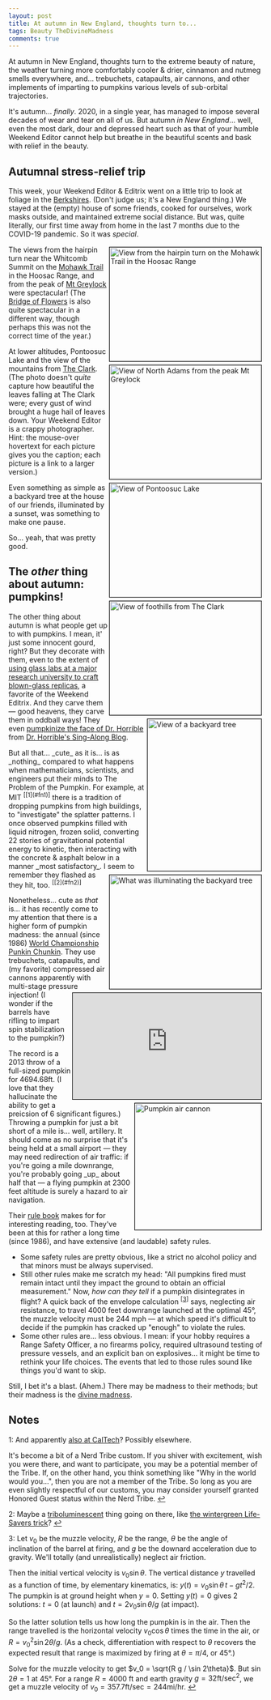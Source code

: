 ```yaml
---
layout: post
title: At autumn in New England, thoughts turn to...
tags: Beauty TheDivineMadness
comments: true
---
```


At autumn in New England, thoughts turn to the extreme beauty of nature, the weather
turning more comfortably cooler &amp; drier, cinnamon and nutmeg smells everywhere,
and... trebuchets, catapaults, air cannons, and other implements of imparting to pumpkins
various levels of sub-orbital trajectories.  

It's autumn... _finally_.  2020, in a single year, has managed to impose several decades
of wear and tear on all of us.  But autumn _in New England_... well, even the most dark, dour
and depressed heart such as that of your humble Weekend Editor cannot help but breathe in
the beautiful scents and bask with relief in the beauty.  

## Autumnal stress-relief trip

This week, your Weekend Editor & Editrix went on a little trip to look at foliage in the 
[Berkshires](https://en.wikipedia.org/wiki/Berkshires).  (Don't
judge us; it's a New England thing.)  We stayed at the (empty) house of some friends,
cooked for ourselves, work masks outside, and maintained extreme social distance.  But
was, quite literally, our first time away from home in the last 7 months due to the
COVID-19 pandemic.  So it was _special_.  

<a href="{{ site.baseurl }}/images/2020-10-24-in-autumn-in-new-england-thoughts-turn-to-hairpin-turn.jpg" target="_blank"><img src="{{ site.baseurl }}/images/2020-10-24-in-autumn-in-new-england-thoughts-turn-to-hairpin-turn.jpg" width="300" height="225" alt="View from the hairpin turn on the Mohawk Trail in the Hoosac Range" title="View from the hairpin turn on the Mohawk Trail in the Hoosac Range" style="float: right; margin: 3px 3px 3px 3px; border: 1px solid #000000;"/></a>
<a href="{{ site.baseurl }}/images/2020-10-24-in-autumn-in-new-england-thoughts-turn-to-view-from-mt-greylock.jpg" target="_blank"><img src="{{ site.baseurl }}/images/2020-10-24-in-autumn-in-new-england-thoughts-turn-to-view-from-mt-greylock.jpg" width="300" height="225" alt="View of North Adams from the peak Mt Greylock" title="View of North Adams from the peak Mt Greylock" style="float: right; margin: 3px 3px 3px 3px; border: 1px solid #000000;"/></a>
<a href="{{ site.baseurl }}/images/2020-10-24-in-autumn-in-new-england-thoughts-turn-to-pontoosuc-lake.jpg" target="_blank"><img src="{{ site.baseurl }}/images/2020-10-24-in-autumn-in-new-england-thoughts-turn-to-pontoosuc-lake.jpg" width="300" height="225" alt="View of Pontoosuc Lake" title="View of Pontoosuc Lake" style="float: right; margin: 3px 3px 3px 3px; border: 1px solid #000000;"/></a>
<a href="{{ site.baseurl }}/images/2020-10-24-in-autumn-in-new-england-thoughts-turn-to-the-clark.jpg" target="_blank"><img src="{{ site.baseurl }}/images/2020-10-24-in-autumn-in-new-england-thoughts-turn-to-the-clark.jpg" width="300" height="225" alt="View of foothills from The Clark" title="View of foothills from The Clark" style="float: right; margin: 3px 3px 3px 3px; border: 1px solid #000000;"/></a>
<a href="{{ site.baseurl }}/images/2020-10-24-in-autumn-in-new-england-thoughts-turn-to-backyard-tree.jpg" target="_blank"><img src="{{ site.baseurl }}/images/2020-10-24-in-autumn-in-new-england-thoughts-turn-to-backyard-tree.jpg" width="225" height="300" alt="View of a backyard tree" title="View of a backyard tree" style="float: right; margin: 3px 3px 3px 3px; border: 1px solid #000000;"/></a>
<a href="{{ site.baseurl }}/images/2020-10-24-in-autumn-in-new-england-thoughts-turn-to-backyard-tree-illuminator.jpg" target="_blank"><img src="{{ site.baseurl }}/images/2020-10-24-in-autumn-in-new-england-thoughts-turn-to-backyard-tree-illuminator.jpg" width="300" height="225" alt="What was illuminating the backyard tree" title="What was illuminating the backyard tree" style="float: right; margin: 3px 3px 3px 3px; border: 1px solid #000000;"/></a>
The views from the hairpin turn near the Whitcomb Summit on the 
[Mohawk Trail](https://en.wikipedia.org/wiki/Mohawk_Trail) in the 
Hoosac Range, and from the peak of
[Mt Greylock](https://en.wikipedia.org/wiki/Mount_Greylock) were spectacular!  (The 
[Bridge of Flowers](https://en.wikipedia.org/wiki/Bridge_of_Flowers_(bridge)) is also
quite spectacular in a different way, though perhaps this was not the correct time of the year.)  

At lower altitudes, Pontoosuc Lake and the view of the mountains from 
[The Clark](https://www.clarkart.edu/).  (The photo doesn't _quite_ capture how beautiful the
leaves falling at The Clark were; every gust of wind brought a huge hail of leaves down.
Your Weekend Editor is a crappy photographer.  Hint: the mouse-over hovertext for each
picture gives you the caption; each picture is a link to a larger version.)  

Even something as simple as a backyard tree at the house of our friends, illuminated by a
sunset, was something to make one pause.  

So... yeah, that was pretty good.  

## The _other_ thing about autumn: pumpkins!

The other thing about autumn is what people get up to with pumpkins.  I mean, it' just
some innocent gourd, right?  But they decorate with them, even to the extent of
[using glass labs at a major research university to craft blown-glass replicas](https://news.mit.edu/2020/its-virtual-great-glass-pumpkin-patch-mit-1021), 
a favorite of the Weekend Editrix.  And they carve them &mdash; good heavens, they carve them in
oddball ways!  They even 
[pumpkinize the face of Dr. Horrible](https://www.flickr.com/photos/steveoftheweb/4062468120/) 
from [Dr. Horrible's Sing-Along Blog](https://drhorrible.com/).  

<iframe width="373" height="210" src="https://www.youtube.com/embed/Z_8jF6FygN4" allow="accelerometer; encrypted-media; gyroscope; picture-in-picture" allowfullscreen style="float: right; margin: 3px 3px 3px 3px; border: 1px solid #000000;"></iframe>
But all that... _cute_ as it is... is as _nothing_ compared to what happens when mathematicians,
scientists, and engineers put their minds to The Problem of the Pumpkin.  For example, at
MIT <sup id="fn1a">[[1](#fn1)]</sup> there is a tradition of dropping pumpkins from high
buildings, to "investigate" the splatter patterns.  I once observed pumpkins filled with
liquid nitrogen, frozen solid, converting 22 stories of gravitational potential energy to
kinetic, then interacting with the concrete &amp; asphalt below in a manner _most
satisfactory_.  I seem to remember they flashed as they hit, too. <sup id="fn2a">[[2](#fn2)]</sup>  

Nonetheless... cute as _that_ is... it has recently come to my attention that there is a
higher form of pumpkin madness: the annual (since 1986)
[World Championship Punkin Chunkin](https://www.punkinchunkin.com/).  They use trebuchets,
catapaults, and (my favorite) compressed air cannons apparently with multi-stage pressure
injection!  (I wonder if the barrels have rifling to impart spin stabilization to the pumpkin?)  

<img src="{{ site.baseurl }}/images/2020-10-24-in-autumn-in-new-england-thoughts-turn-to-pumpkin-air-cannon.jpg" width="250" height="250" alt="Pumpkin air cannon" title="Pumpkin air cannon" style="float: right; margin: 3px 3px 3px 3px; border: 1px solid #000000;"/>
The record is a 2013 throw of a full-sized pumpkin for 4694.68ft.  (I love that they
hallucinate the ability to get a preicsion of 6 significant figures.)  Throwing a pumpkin
for just a bit short of a mile is... well, artillery.  It should come as no surprise that
it's being held at a small airport &mdash; they may need redirection of air traffic: if
you're going a mile downrange, you're probably going _up_ about half that &mdash; a flying
pumpkin at 2300 feet altitude is surely a hazard to air navigation.  

Their [rule book](https://www.punkinchunkin.com/the-competition/rules/) makes for for
interesting reading, too.  They've been at this for rather a long time (since 1986), and
have extensive (and laudable) safety rules.  

- Some safety rules are pretty obvious, like a strict no alcohol policy and that minors must be always supervised.  
- Still other rules make me scratch my head: "All pumpkins fired must remain intact until they impact the ground to obtain an official measurement."  Now, _how can they tell_ if a pumpkin disintegrates in flight?  A quick back of the envelope calculation <sup id="fn3a">[[3](#fn3)]</sup> says, neglecting air resistance, to travel 4000 feet downrange launched at the optimal 45&deg;, the muzzle velocity must be 244 mph  &mdash; at which speed it's difficult to decide if the pumpkin has cracked up "enough" to violate the rules.  
- Some other rules are... less obvious.  I mean: if your hobby requires a Range Safety Officer, a no firearms policy, required ultrasound testing of pressure vessels, and an explicit ban on explosives... it might be time to rethink your life choices.  The events that led to those rules sound like things you'd want to skip.  

Still, I bet it's a blast. (Ahem.) There may be madness to their methods; but their madness is the 
[divine madness](https://en.wikipedia.org/wiki/Divine_madness).  

## Notes

<a id="fn1">1</a>: And apparently 
[also at CalTech](https://www.latimes.com/socal/burbank-leader/the818now/pasadenasu-1101-halloween-pumpkins-meet-their-explosive-end-at-caltech-story.html)?
Possibly elsewhere.  

It's become a bit of a Nerd Tribe custom.  If you shiver with excitement, wish you were
there, and want to participate, you may be a potential member of the Tribe.  If, on the
other hand, you think something like "Why in the world would you...", then you are not a
member of the Tribe.  So long as you are even slightly respectful of our customs, you may
consider yourself granted Honored Guest status within the Nerd Tribe. [↩](#fn1a)  

<a id="fn2">2</a>: Maybe a [triboluminescent](https://en.wikipedia.org/wiki/Triboluminescence)
thing going on there, like 
[the wintergreen Life-Savers trick](https://en.wikipedia.org/wiki/Triboluminescence#Examples)? 
[↩](#fn2a)  

<a id="fn3">3</a>: Let $v_0$ be the muzzle velocity, $R$ be the range, $\theta$ be the
angle of inclination of the barrel at firing, and $g$ be the downard acceleration due to
gravity.  We'll totally (and unrealistically) neglect air friction.  

Then the initial vertical velocity is $v_0 \sin \theta$.  The vertical distance $y$
travelled as a function of time, by elementary kinematics, is: 
$y(t) = v_0 \sin \theta\, t - g t^2 / 2$.  The pumpkin is at ground height when $y = 0$.
Setting $y(t) = 0$ gives 2 solutions: $t = 0$ (at launch) and $t = 2 v_0 \sin \theta / g$
(at impact).  

So the latter solution tells us how long the pumpkin is in the air.  Then the range
travelled is the horizontal velocity $v_0 \cos \theta$ times the time in the air, or 
$R = v_{0}^{2} \sin 2\theta / g$.  (As a check, differentiation with respect to $\theta$
recovers the expected result that range is maximized by firing at $\theta = \pi/4$, or
45&deg;.)  

Solve for the muzzle velocity to get $v_0 = \sqrt{R g / \sin 2\theta}$.
But $\sin 2\theta = 1$ at 45&deg;.  For a range $R = 4000$ ft and earth gravity 
$g = 32 \textrm{ft}/\textrm{sec}^2$, we get a muzzle velocity of 
$v_0 = 357.7 \textrm{ft/sec} = 244 \textrm{mi/hr}$. [↩](#fn3a)  
